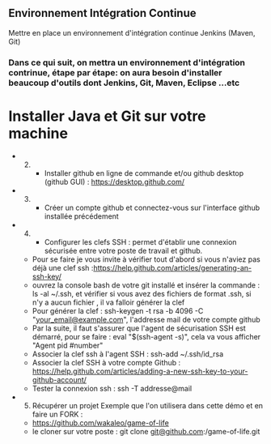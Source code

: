 ## Environnement Intégration Continue
Mettre en place un environnement d'intégration continue Jenkins (Maven, Git)

### Dans ce qui suit, on mettra un environnement d'intégration contrinue, étape par étape: on aura besoin d'installer beaucoup d'outils dont Jenkins, Git, Maven, Eclipse ...etc

# Installer Java et Git sur votre machine 
* 2) - Installer github en ligne de commande et/ou github desktop (github GUI) : https://desktop.github.com/  
* 3) - Créer un compte github et connectez-vous sur l'interface github installée précédement 
* 4) - Configurer les clefs SSH : permet d'établir une connexion sécurisée entre votre poste de travail et github. 
    * Pour se faire je vous invite à vérifier tout d'abord si vous n'aviez pas déjà une clef ssh                      :https://help.github.com/articles/generating-an-ssh-key/
    * ouvrez la console bash de votre git installé et insérer la commande : ls -al ~/.ssh, et vérifier si vous avez des fichiers de format .ssh, si n'y a aucun fichier , il va falloir générer la clef
    * Pour générer la clef : ssh-keygen -t rsa -b 4096 -C "your_email@example.com", l'addresse mail de votre compte  github
    * Par la suite, il faut s'assurer que l'agent de sécurisation SSH est démarré, pour se faire : eval "$(ssh-agent -s)", cela va vous afficher "Agent pid #number"
    * Associer la clef ssh à l'agent SSH : ssh-add ~/.ssh/id_rsa
    * Associer la clef SSH à votre compte Github : https://help.github.com/articles/adding-a-new-ssh-key-to-your-github-account/
    * Tester la connexion ssh  : ssh -T addresse@mail
* 5) Récupérer un projet Exemple que l'on utilisera dans cette démo et en faire un FORK : 
    * https://github.com/wakaleo/game-of-life
    * le cloner sur votre poste : git clone git@github.com:<username>/game-of-life.git
    
    
